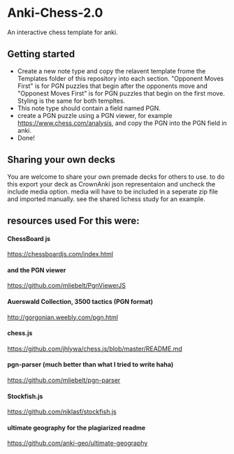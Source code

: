 # Anki-Chess-2.0
An interactive chess template for anki. 


## Getting started

- Create a new note type and copy the relavent template frome the Templates folder of this repository into each section. "Opponent Moves First" is for PGN puzzles that begin after the opponents move and "Opponest Moves First" is for PGN puzzles that begin on the first move. Styling is the same for both templtes.
- This note type should contain a field named PGN. 
- create a PGN puzzle using a PGN viewer, for example https://www.chess.com/analysis, and copy the PGN into the PGN field in anki.
- Done!

## Sharing your own decks

You are welcome to share your own premade decks for others to use. to do this export your deck as CrownAnki json representaion and uncheck the include media option. media will have to be included in a seperate zip file and imported manually. see the shared lichess study for an example. 

## resources used For this were:

#### ChessBoard js
https://chessboardjs.com/index.html

#### and the PGN viewer
https://github.com/mliebelt/PgnViewerJS

#### Auerswald Collection, 3500 tactics (PGN format)
http://gorgonian.weebly.com/pgn.html

#### chess.js
https://github.com/jhlywa/chess.js/blob/master/README.md

#### pgn-parser (much better than what I tried to write haha)
https://github.com/mliebelt/pgn-parser

#### Stockfish.js
https://github.com/niklasf/stockfish.js

#### ultimate geography for the plagiarized readme
https://github.com/anki-geo/ultimate-geography
